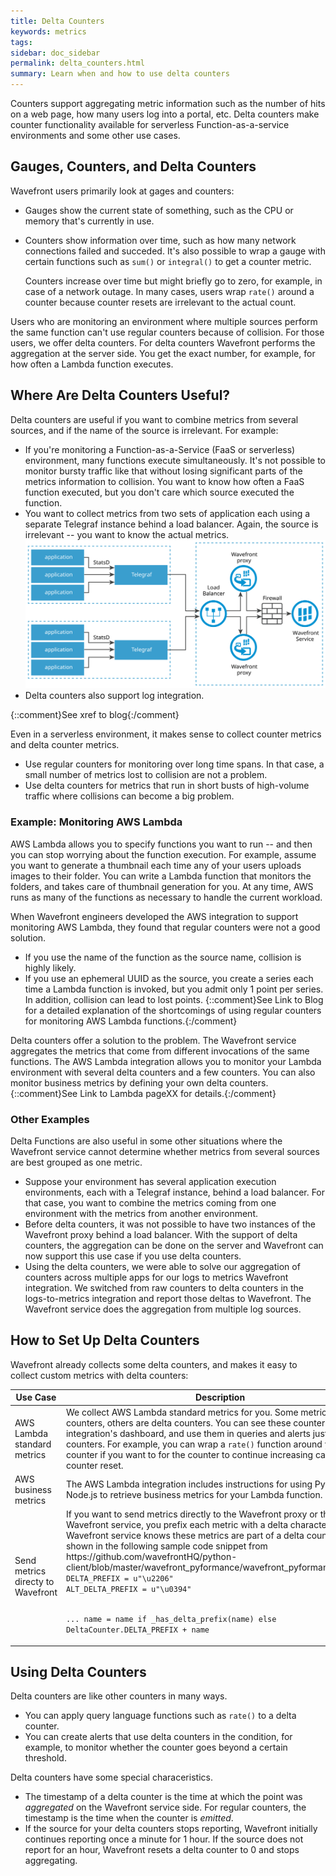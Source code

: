 ```yaml
---
title: Delta Counters
keywords: metrics
tags:
sidebar: doc_sidebar
permalink: delta_counters.html
summary: Learn when and how to use delta counters
---
```

Counters support aggregating metric information such as the number of hits on a web page, how many users log into a portal, etc. Delta counters make counter functionality available for serverless Function-as-a-service environments and some other use cases.


## Gauges, Counters, and Delta Counters

Wavefront users primarily look at gages and counters:
* Gauges show the current state of something, such as the CPU or memory that's currently in use.
* Counters show information over time, such as how many network connections failed and succeded. It's also possible to wrap a gauge with certain functions such as `sum()` or `integral()` to get a counter metric.

   Counters increase over time but might briefly go to zero, for example, in case of a network outage. In many cases, users wrap `rate()` around a counter because counter resets are irrelevant to the actual count.

Users who are monitoring an environment where multiple sources perform the same function can't use regular counters because of collision. For those users, we offer delta counters. For delta counters Wavefront performs the aggregation at the server side. You get the exact number, for example, for how often a Lambda function executes.

## Where Are Delta Counters Useful?

Delta counters are useful if you want to combine metrics from several sources, and if the name of the source is irrelevant. For example:

* If you're monitoring a Function-as-a-Service (FaaS or serverless) environment, many functions execute simultaneously. It's not possible to monitor bursty traffic like that without losing significant parts of the metrics information to collision. You want to know how often a FaaS function executed, but you don't care which source executed the function.
* You want to collect metrics from two sets of application each using a separate Telegraf instance behind a load balancer. Again, the source is irrelevant -- you want to know the actual metrics.
![telegraf and delta_counters](images/delta_metrics_telegraph.svg)
* Delta counters also support log integration.

{::comment}See xref to blog{:/comment}

Even in a serverless environment, it makes sense to collect counter metrics and delta counter metrics.
* Use regular counters for monitoring over long time spans. In that case, a small number of metrics lost to collision are not a problem.
* Use delta counters for metrics that run in short busts of high-volume traffic where collisions can become a big problem.


### Example: Monitoring AWS Lambda

AWS Lambda allows you to specify functions you want to run -- and then you can stop worrying about the function execution. For example, assume you want to generate a thumbnail each time any of your users uploads images to their folder. You can write a Lambda function that monitors the folders, and takes care of thumbnail generation for you. At any time, AWS runs as many of the functions as necessary to handle the current workload.

When Wavefront engineers developed the AWS integration to support monitoring AWS Lambda, they found that regular counters were not a good solution.
* If you use the name of the function as the source name, collision is highly likely.
* If you use an ephemeral UUID as the source, you create a series each time a Lambda function is invoked, but you admit only 1 point per series. In addition, collision can lead to lost points.
{::comment}See Link to Blog for a detailed explanation of the shortcomings of using regular counters for monitoring AWS Lambda functions.{:/comment}

Delta counters offer a solution to the problem. The Wavefront service aggregates the metrics that come from different invocations of the same functions. The AWS Lambda integration allows you to monitor your Lambda environment with several delta counters and a few counters. You can also monitor business metrics by defining your own delta counters. {::comment}See Link to Lambda pageXX for details.{:/comment}

### Other Examples

Delta Functions are also useful in some other situations where the Wavefront service cannot determine whether metrics from several sources are best grouped as one metric.

* Suppose your environment has several application execution environments, each with a Telegraf instance, behind a load balancer. For that case, you want to combine the metrics coming from one environment with the metrics from another environment.
* Before delta counters, it was not possible to have two instances of the Wavefront proxy behind a load balancer. With the support of delta counters, the aggregation can be done on the server and Wavefront can now support this use case if you use delta counters.
* Using the delta counters, we were able to solve our aggregation of counters across multiple apps for our logs to metrics Wavefront integration. We switched from raw counters to delta counters in the logs-to-metrics integration and report those deltas to Wavefront. The Wavefront service does the aggregation from multiple log sources.

## How to Set Up Delta Counters

Wavefront already collects some delta counters, and makes it easy to collect custom metrics with delta counters:

<table style="width: 100%;">
<tbody>
<thead>
<tr><th width="20%">Use Case</th><th width="80%">Description</th></tr>
</thead>
<tr>
<td>AWS Lambda standard metrics</td>
<td>We collect AWS Lambda standard metrics for you. Some metrics are counters, others are delta counters. You can see these counters in the integration's dashboard, and use them in queries and alerts just like other counters. For example, you can wrap a <code>rate()</code> function around your delta counter if you want to for the counter to continue increasing case of counter reset.</td></tr>
<tr>
<td>AWS business metrics</td>
<td>The AWS Lambda integration includes instructions for using Python, Go, or Node.js to retrieve business metrics for your Lambda function. </td></tr>
<tr>
<td>Send metrics directy to Wavefront</td>
<td>If you want to send metrics directly to the Wavefront proxy or the Wavefront service, you prefix each metric with a delta character so the Wavefront service knows these metrics are part of a delta counter, as shown in the following sample code snippet from https://github.com/wavefrontHQ/python-client/blob/master/wavefront_pyformance/wavefront_pyformance/delta.py

<code>
DELTA_PREFIX = u"\u2206"
ALT_DELTA_PREFIX = u"\u0394"

...
name = name if _has_delta_prefix(name) else DeltaCounter.DELTA_PREFIX + name</code></td></tr>
</tbody>
</table>

## Using Delta Counters

Delta counters are like other counters in many ways.
* You can apply query language functions such as `rate()` to a delta counter.
* You can create alerts that use delta counters in the condition, for example, to monitor whether the counter goes beyond a certain threshold.


Delta counters have some special characeristics.
* The timestamp of a delta counter is the time at which the point was *aggregated* on the Wavefront service side. For regular counters, the timestamp is the time when the counter is *emitted*.
* If the source for your delta counters stops reporting, Wavefront initially continues reporting once a minute for 1 hour. If the source does not report for an hour, Wavefront resets a delta counter to 0 and stops aggregating.
